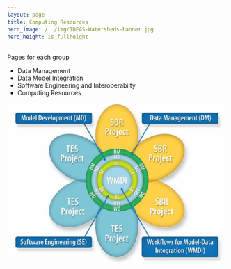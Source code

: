 ```yaml
---
layout: page
title: Computing Resources
hero_image: /../img/IDEAS-Watersheds-banner.jpg
hero_height: is_fullheight
---
```


Pages for each group
 * Data Management
 * Data Model Integration
 * Software Engineering and Interoperabilty
 * Computing Resources

 <p align="center">
  <img width="500" src="/../img/ESSWG_logo-1.jpeg">
</p>
